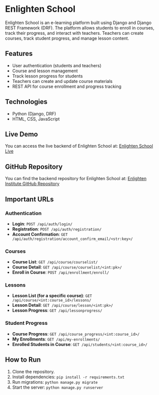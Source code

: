 # Enlighten School

Enlighten School is an e-learning platform built using Django and Django REST Framework (DRF). The platform allows students to enroll in courses, track their progress, and interact with teachers. Teachers can create courses, track student progress, and manage lesson content.

## Features
- User authentication (students and teachers)
- Course and lesson management
- Track lesson progress for students
- Teachers can create and update course materials
- REST API for course enrollment and progress tracking

## Technologies
- Python (Django, DRF)
- HTML, CSS, JavaScript

## Live Demo
You can access the live backend of Enlighten School at: [Enlighten School Live](https://enlighten-institute-deployment.vercel.app//)

## GitHub Repository
You can find the backend repository for Enlighten School at: [Enlighten Institute GitHub Repository](https://github.com/tawhid2001/enlighten-institute-deployment)

## Important URLs

### Authentication
- **Login**: `POST /api/auth/login/`
- **Registration**: `POST /api/auth/registration/`
- **Account Confirmation**: `GET /api/auth/registration/account_confirm_email/<str:key>/`

### Courses
- **Course List**: `GET /api/course/courselist/`
- **Course Detail**: `GET /api/course/courselist/<int:pk>/`
- **Enroll in Course**: `POST /api/enrollment/enroll/`

### Lessons
- **Lesson List (for a specific course)**: `GET /api/course/<int:course_id>/lessons/`
- **Lesson Detail**: `GET /api/course/lesson/<int:pk>/`
- **Lesson Progress**: `GET /api/lessonprogress/`

### Student Progress
- **Course Progress**: `GET /api/course_progress/<int:course_id>/`
- **My Enrollments**: `GET /api/my-enrollments/`
- **Enrolled Students in Course**: `GET /api/students/<int:course_id>/`

## How to Run
1. Clone the repository.
2. Install dependencies: `pip install -r requirements.txt`
3. Run migrations: `python manage.py migrate`
4. Start the server: `python manage.py runserver`
